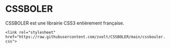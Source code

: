 # CSSBOLER
CSSBOLER est une librairie CSS3 entièrement française.

```<link rel="stylesheet" href="https://raw.githubusercontent.com/zxelt/CSSBOLER/main/cssbouler.css">```

